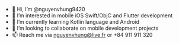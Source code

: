 - 👋 Hi, I’m @nguyenvhung9420
- 👀 I’m interested in mobile iOS Swift/ObjC and Flutter development 
- 🌱 I’m currently learning Kotlin language and Android
- 💞️ I’m looking to collaborate on mobile development projects
- 📫 Reach me via nguyenvhung@live.fr or +84 911 911 320

<!---
nguyenvhung9420/nguyenvhung9420 is a ✨ special ✨ repository because its `README.md` (this file) appears on your GitHub profile.
You can click the Preview link to take a look at your changes.
--->
